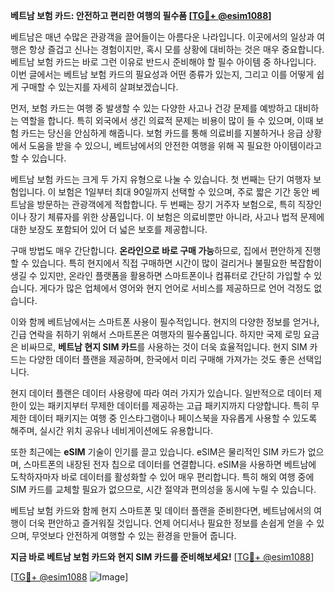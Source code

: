 **베트남 보험 카드: 안전하고 편리한 여행의 필수품 [[TG💪+ @esim1088](https://t.me/s/esim1088)]**

베트남은 매년 수많은 관광객을 끌어들이는 아름다운 나라입니다. 이곳에서의 일상과 여행은 항상 즐겁고 신나는 경험이지만, 혹시 모를 상황에 대비하는 것은 매우 중요합니다. 베트남 보험 카드는 바로 그런 이유로 반드시 준비해야 할 필수 아이템 중 하나입니다. 이번 글에서는 베트남 보험 카드의 필요성과 어떤 종류가 있는지, 그리고 이를 어떻게 쉽게 구매할 수 있는지를 자세히 살펴보겠습니다.

먼저, 보험 카드는 여행 중 발생할 수 있는 다양한 사고나 건강 문제를 예방하고 대비하는 역할을 합니다. 특히 외국에서 생긴 의료적 문제는 비용이 많이 들 수 있으며, 이때 보험 카드는 당신을 안심하게 해줍니다. 보험 카드를 통해 의료비를 지불하거나 응급 상황에서 도움을 받을 수 있으니, 베트남에서의 안전한 여행을 위해 꼭 필요한 아이템이라고 할 수 있습니다.

베트남 보험 카드는 크게 두 가지 유형으로 나눌 수 있습니다. 첫 번째는 단기 여행자 보험입니다. 이 보험은 1일부터 최대 90일까지 선택할 수 있으며, 주로 짧은 기간 동안 베트남을 방문하는 관광객에게 적합합니다. 두 번째는 장기 거주자 보험으로, 특히 직장인이나 장기 체류자를 위한 상품입니다. 이 보험은 의료비뿐만 아니라, 사고나 법적 문제에 대한 보장도 포함되어 있어 더 넓은 보호를 제공합니다.

구매 방법도 매우 간단합니다. **온라인으로 바로 구매 가능**하므로, 집에서 편안하게 진행할 수 있습니다. 특히 현지에서 직접 구매하면 시간이 많이 걸리거나 불필요한 복잡함이 생길 수 있지만, 온라인 플랫폼을 활용하면 스마트폰이나 컴퓨터로 간단히 가입할 수 있습니다. 게다가 많은 업체에서 영어와 현지 언어로 서비스를 제공하므로 언어 걱정도 없습니다.

이와 함께 베트남에서는 스마트폰 사용이 필수적입니다. 현지의 다양한 정보를 얻거나, 긴급 연락을 취하기 위해서 스마트폰은 여행자의 필수품입니다. 하지만 국제 로밍 요금은 비싸므로, **베트남 현지 SIM 카드**를 사용하는 것이 더욱 효율적입니다. 현지 SIM 카드는 다양한 데이터 플랜을 제공하며, 한국에서 미리 구매해 가져가는 것도 좋은 선택입니다.

현지 데이터 플랜은 데이터 사용량에 따라 여러 가지가 있습니다. 일반적으로 데이터 제한이 있는 패키지부터 무제한 데이터를 제공하는 고급 패키지까지 다양합니다. 특히 무제한 데이터 패키지는 여행 중 인스타그램이나 페이스북을 자유롭게 사용할 수 있도록 해주며, 실시간 위치 공유나 네비게이션에도 유용합니다.

또한 최근에는 **eSIM** 기술이 인기를 끌고 있습니다. eSIM은 물리적인 SIM 카드가 없으며, 스마트폰의 내장된 전자 칩으로 데이터를 연결합니다. eSIM을 사용하면 베트남에 도착하자마자 바로 데이터를 활성화할 수 있어 매우 편리합니다. 특히 해외 여행 중에 SIM 카드를 교체할 필요가 없으므로, 시간 절약과 편의성을 동시에 누릴 수 있습니다.

베트남 보험 카드와 함께 현지 스마트폰 및 데이터 플랜을 준비한다면, 베트남에서의 여행이 더욱 편안하고 즐거워질 것입니다. 언제 어디서나 필요한 정보를 손쉽게 얻을 수 있으며, 무엇보다 안전하게 여행할 수 있는 환경을 만들어 줍니다. 

**지금 바로 베트남 보험 카드와 현지 SIM 카드를 준비해보세요!** [[TG💪+ @esim1088](https://t.me/s/esim1088)]

[[TG💪+ @esim1088](https://t.me/s/esim1088) ![Image](https://i.postimg.cc/Y0z9fWf4/image.png)]
